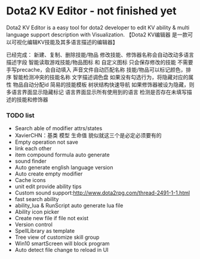 # Dota2 KV Editor - not finished yet
Dota2 KV Editor is a easy tool for dota2 developer to edit KV ability & multi language support description with Visualization.
【Dota2 KV编辑器 是一款可以可视化编辑KV技能及其多语言描述的编辑器】

已经完成：
新建、复制、删除技能/物品
修改技能、修饰器名称会自动改动多语言描述字段
智能读取游戏技能/物品图标 和 自定义图标
只会保存修改的技能
不需要手写precache，会自动填入
声音文件自动匹配名称
技能/物品可以标记颜色，排序
智能检测冲突的技能名称
文字描述调色盘
如果没有勾选行为，将隐藏对应的属性
物品自动分配id
简易的技能模板
树状结构快速导航
如果修饰器被设为隐藏，则多语言界面显示隐藏标记
语言界面显示所有使用到的语言
检测是否存在未填写描述的技能和修饰器

### TODO list
* Search able of modifier attrs/states
* XavierCHN：基类 模型 生命值 貌似就这三个是必定必须要有的
* Empty operation not save
* link each other
* item compound formula auto generate
* sound finder
* Auto generate english language version
* Auto create empty modifier
* Cache icons
* unit edit provide ability tips
* Custom sound support:http://www.dota2rpg.com/thread-2491-1-1.html
* fast search ability
* ability_lua & RunScript auto generate lua file
* Ability icon picker
* Create new file if file not exist
* Version control
* SpellLibrary as template
* Tree view of customize skill group
* Win10 smartScreen will block program
* Auto detect file change to reload in UI
